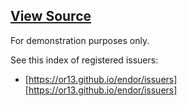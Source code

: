 ## [View Source](https://github.com/OR13/endor)

For demonstration purposes only.

See this index of registered issuers:

- [https://or13.github.io/endor/issuers][https://or13.github.io/endor/issuers]
